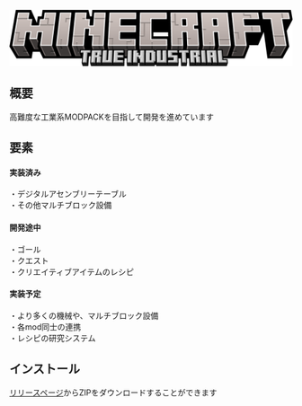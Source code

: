 ![titleimage](images/minecraft_title.png)
## 概要
高難度な工業系MODPACKを目指して開発を進めています  
## 要素
#### 実装済み
・デジタルアセンブリーテーブル  
・その他マルチブロック設備  
#### 開発途中
・ゴール  
・クエスト  
・クリエイティブアイテムのレシピ  
#### 実装予定  
・より多くの機械や、マルチブロック設備  
・各mod同士の連携  
・レシピの研究システム  
## インストール  
[リリースページ](https://github.com/masyumero/true-industrial/releases)からZIPをダウンロードすることができます  